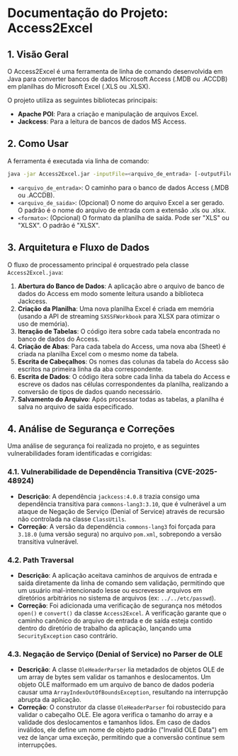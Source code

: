# Documentação do Projeto: Access2Excel

## 1. Visão Geral

O Access2Excel é uma ferramenta de linha de comando desenvolvida em Java para converter bancos de dados Microsoft Access (.MDB ou .ACCDB) em planilhas do Microsoft Excel (.XLS ou .XLSX).

O projeto utiliza as seguintes bibliotecas principais:
-   **Apache POI**: Para a criação e manipulação de arquivos Excel.
-   **Jackcess**: Para a leitura de bancos de dados MS Access.

## 2. Como Usar

A ferramenta é executada via linha de comando:

```bash
java -jar Access2Excel.jar -inputFile=<arquivo_de_entrada> [-outputFile=<arquivo_de_saida>] [-format=<formato>]
```

-   `<arquivo_de_entrada>`: O caminho para o banco de dados Access (.MDB ou .ACCDB).
-   `<arquivo_de_saida>`: (Opcional) O nome do arquivo Excel a ser gerado. O padrão é o nome do arquivo de entrada com a extensão .xls ou .xlsx.
-   `<formato>`: (Opcional) O formato da planilha de saída. Pode ser "XLS" ou "XLSX". O padrão é "XLSX".

## 3. Arquitetura e Fluxo de Dados

O fluxo de processamento principal é orquestrado pela classe `Access2Excel.java`:

1.  **Abertura do Banco de Dados**: A aplicação abre o arquivo de banco de dados do Access em modo somente leitura usando a biblioteca Jackcess.
2.  **Criação da Planilha**: Uma nova planilha Excel é criada em memória (usando a API de streaming `SXSSFWorkbook` para XLSX para otimizar o uso de memória).
3.  **Iteração de Tabelas**: O código itera sobre cada tabela encontrada no banco de dados do Access.
4.  **Criação de Abas**: Para cada tabela do Access, uma nova aba (Sheet) é criada na planilha Excel com o mesmo nome da tabela.
5.  **Escrita de Cabeçalhos**: Os nomes das colunas da tabela do Access são escritos na primeira linha da aba correspondente.
6.  **Escrita de Dados**: O código itera sobre cada linha da tabela do Access e escreve os dados nas células correspondentes da planilha, realizando a conversão de tipos de dados quando necessário.
7.  **Salvamento do Arquivo**: Após processar todas as tabelas, a planilha é salva no arquivo de saída especificado.

## 4. Análise de Segurança e Correções

Uma análise de segurança foi realizada no projeto, e as seguintes vulnerabilidades foram identificadas e corrigidas:

### 4.1. Vulnerabilidade de Dependência Transitiva (CVE-2025-48924)

-   **Descrição**: A dependência `jackcess:4.0.8` trazia consigo uma dependência transitiva para `commons-lang3:3.10`, que é vulnerável a um ataque de Negação de Serviço (Denial of Service) através de recursão não controlada na classe `ClassUtils`.
-   **Correção**: A versão da dependência `commons-lang3` foi forçada para `3.18.0` (uma versão segura) no arquivo `pom.xml`, sobrepondo a versão transitiva vulnerável.

### 4.2. Path Traversal

-   **Descrição**: A aplicação aceitava caminhos de arquivos de entrada e saída diretamente da linha de comando sem validação, permitindo que um usuário mal-intencionado lesse ou escrevesse arquivos em diretórios arbitrários no sistema de arquivos (ex: `../../etc/passwd`).
-   **Correção**: Foi adicionada uma verificação de segurança nos métodos `open()` e `convert()` da classe `Access2Excel`. A verificação garante que o caminho canônico do arquivo de entrada e de saída esteja contido dentro do diretório de trabalho da aplicação, lançando uma `SecurityException` caso contrário.

### 4.3. Negação de Serviço (Denial of Service) no Parser de OLE

-   **Descrição**: A classe `OleHeaderParser` lia metadados de objetos OLE de um array de bytes sem validar os tamanhos e deslocamentos. Um objeto OLE malformado em um arquivo de banco de dados poderia causar uma `ArrayIndexOutOfBoundsException`, resultando na interrupção abrupta da aplicação.
-   **Correção**: O construtor da classe `OleHeaderParser` foi robustecido para validar o cabeçalho OLE. Ele agora verifica o tamanho do array e a validade dos deslocamentos e tamanhos lidos. Em caso de dados inválidos, ele define um nome de objeto padrão ("Invalid OLE Data") em vez de lançar uma exceção, permitindo que a conversão continue sem interrupções.
